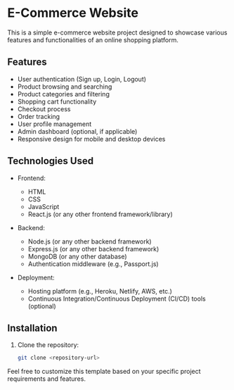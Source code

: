 # E-Commerce Website

This is a simple e-commerce website project designed to showcase various features and functionalities of an online shopping platform.

## Features

- User authentication (Sign up, Login, Logout)
- Product browsing and searching
- Product categories and filtering
- Shopping cart functionality
- Checkout process
- Order tracking
- User profile management
- Admin dashboard (optional, if applicable)
- Responsive design for mobile and desktop devices

## Technologies Used

- Frontend:
  - HTML
  - CSS
  - JavaScript
  - React.js (or any other frontend framework/library)

- Backend:
  - Node.js (or any other backend framework)
  - Express.js (or any other backend framework)
  - MongoDB (or any other database)
  - Authentication middleware (e.g., Passport.js)

- Deployment:
  - Hosting platform (e.g., Heroku, Netlify, AWS, etc.)
  - Continuous Integration/Continuous Deployment (CI/CD) tools (optional)

## Installation

1. Clone the repository:
   ```bash
   git clone <repository-url>

Feel free to customize this template based on your specific project requirements and features.
